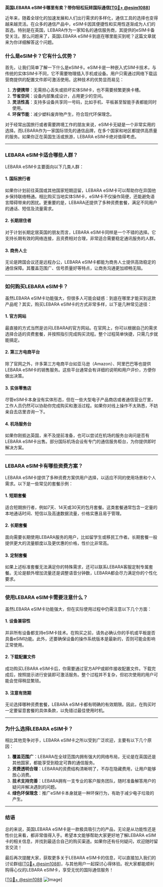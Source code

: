 **英国LEBARA eSIM卡哪里有卖？带你轻松玩转国际通信[[TG💪+ @esim1088](https://t.me/s/esim1088)]**

近年来，随着全球化的加速发展和人们出行需求的多样化，通信工具的选择也变得越来越灵活。在众多的通信产品中，eSIM卡因其便捷性和实用性逐渐成为人们的首选。特别是在英国，LEBARA作为一家知名的通信服务商，其提供的eSIM卡备受关注。那么问题来了，英国LEBARA eSIM卡到底在哪里能买到呢？这篇文章就来为你详细解答这个问题。

### **什么是eSIM卡？它有什么优势？**

首先，让我们简单了解一下什么是eSIM卡。eSIM卡是一种嵌入式SIM卡技术，与传统的实体SIM卡不同，它不需要物理插入手机或设备。用户只需通过网络下载运营商提供的配置文件即可激活使用。这种技术的优势显而易见：

1. **方便携带**：无需担心丢失或损坏实体SIM卡，也不需要频繁更换卡槽。
2. **节省空间**：设备内部集成设计，占用更少的空间。
3. **灵活性高**：支持多设备共享同一号码，比如手机、平板甚至智能手表都能同时使用。
4. **环保节能**：减少塑料废弃物产生，符合现代环保理念。

对于经常出国旅行或者需要跨境工作的朋友来说，eSIM卡无疑是一个非常实用的选择。而LEBARA作为一家国际领先的通信品牌，在多个国家和地区都提供高质量的服务。如果你正在英国生活或旅游，LEBARA eSIM卡绝对值得考虑。

---

### **LEBARA eSIM卡适合哪些人群？**

LEBARA eSIM卡主要面向以下几类人群：

#### **1. 国际旅行者**
如果你计划前往英国或其他国家短期逗留，LEBARA eSIM卡可以帮助你在异国他乡保持联络畅通。相比购买当地实体SIM卡，eSIM卡不仅操作简便，还能避免语言障碍带来的困扰。更重要的是，LEBARA还提供了多种资费套餐，满足不同用户的通话、短信及流量需求。

#### **2. 长期居住者**
对于计划长期定居英国的朋友而言，LEBARA eSIM卡同样是一个不错的选择。它支持长期有效的网络连接，且资费相对合理，非常适合需要稳定通讯服务的人群。

#### **3. 商务人士**
无论是跨国会议还是远程办公，LEBARA eSIM卡都能为商务人士提供高效稳定的通信保障。其覆盖范围广、信号质量好等特点，让商务沟通更加顺畅无阻。

---

### **如何购买LEBARA eSIM卡？**

虽然LEBARA eSIM卡功能强大，但很多人可能会疑惑：到底在哪里才能买到这款产品呢？其实，购买LEBARA eSIM卡的方式非常多样，以下是几种常见途径：

#### **1. 官方网站**
最直接的方式当然是访问LEBARA的官方网站。在官网上，你可以根据自己的需求选择合适的资费套餐，并按照指引完成购买流程。整个过程简单快捷，只需几步就能搞定。

#### **2. 第三方电商平台**
除了官网之外，许多第三方电商平台如亚马逊（Amazon）、阿里巴巴等也提供LEBARA eSIM卡的销售服务。这些平台通常会有详细的说明和用户评价，方便你做出决策。

#### **3. 实体零售店**
尽管eSIM卡本身没有实体形态，但在一些大型电子产品商店或者通信营业厅里，工作人员仍然可以协助你完成购买和激活过程。如果你对线上操作不太熟悉，不妨亲自去店里咨询一下。

#### **4. 机场服务台**
如果你刚抵达英国，来不及提前准备，也可以尝试在机场的服务台询问是否有LEBARA eSIM卡出售。部分国际机场会设有专门的通信服务柜台，为你提供即时解决方案。

---

### **LEBARA eSIM卡有哪些资费方案？**

LEBARA eSIM卡提供了多种资费方案供用户选择，以适应不同的使用场景和个人需求。以下是一些常见的套餐示例：

#### **1. 短期套餐**
适合短期旅行者，例如7天、14天或30天的包月套餐。这类套餐通常包含一定量的本地通话时间、短信以及高速数据流量，价格实惠且易于管理。

#### **2. 长期套餐**
面向需要长期使用LEBARA服务的用户，比如留学生或移民工作者。长期套餐一般提供更大的流量额度以及更优惠的价格，性价比非常高。

#### **3. 定制套餐**
如果上述标准套餐无法满足你的特殊需求，还可以联系LEBARA客服定制专属套餐。无论是额外增加流量还是调整语音分钟数，LEBARA都会尽力满足你的个性化要求。

---

### **使用LEBARA eSIM卡需要注意什么？**

虽然LEBARA eSIM卡功能强大，但在实际使用过程中仍需注意以下几个方面：

#### **1. 设备兼容性**
并非所有设备都支持eSIM卡技术。在购买之前，请务必确认你的手机或平板是否具备eSIM功能。此外，还要确保设备的操作系统版本是最新的，否则可能会影响正常使用。

#### **2. 下载配置文件**
成功购买LEBARA eSIM卡后，你需要通过官方APP或邮件接收配置文件。下载完成后，按照提示进行安装即可激活服务。整个过程并不复杂，但初次使用的用户可能会觉得稍显繁琐。

#### **3. 注意有效期**
无论选择哪种资费套餐，LEBARA eSIM卡都有明确的有效期限。因此，在购买时一定要留意套餐的具体条款，以免错过最佳使用时机。

---

### **为什么选择LEBARA eSIM卡？**

相比其他竞争对手，LEBARA eSIM卡之所以受到广泛欢迎，主要有以下几个原因：

1. **覆盖范围广**：LEBARA在全球范围内拥有强大的网络布局，无论是在英国还是其他国家，都能享受到稳定可靠的通信服务。
2. **资费透明合理**：LEBARA的资费结构清晰明了，不存在隐藏费用，让用户能够放心消费。
3. **技术支持完善**：LEBARA拥有一支专业的客户服务团队，随时准备解答用户的疑问并解决遇到的问题。
4. **绿色环保理念**：推广eSIM卡本身就是一种环保行为，有助于减少电子垃圾的产生。

---

### **结语**

总的来说，英国LEBARA eSIM卡是一款极具吸引力的产品，无论是从功能性还是性价比来看，都非常值得入手。希望本文能够帮助大家更好地了解LEBARA eSIM卡的相关信息，并找到最适合自己的购买渠道。如果你还有任何疑问，欢迎随时留言交流！

最后再次提醒大家，获取更多关于LEBARA eSIM卡的信息，可以直接加入我们的讨论群组[[TG💪+ @esim1088](https://t.me/s/esim1088)]，与其他用户一起探讨心得体验。祝大家都能顺利购得心仪的LEBARA eSIM卡，享受无忧的国际通信服务！

[[TG💪+ @esim1088](https://t.me/s/esim1088) ![Image](https://i.postimg.cc/4NQfJmqS/Snipaste-2025-05-13-00-14-12.png)]